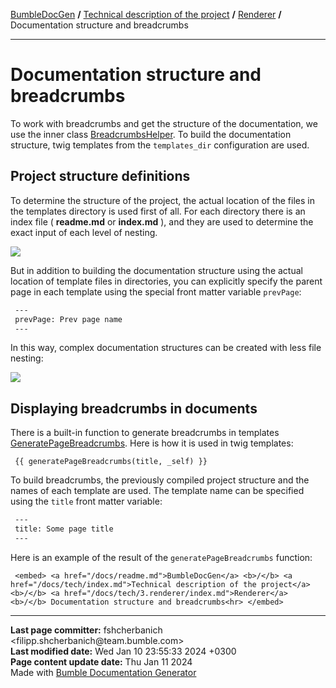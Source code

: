 <embed> <a href="/docs/README.md">BumbleDocGen</a> <b>/</b> <a href="/docs/tech/readme.md">Technical description of the project</a> <b>/</b> <a href="/docs/tech/03_renderer/readme.md">Renderer</a> <b>/</b> Documentation structure and breadcrumbs<hr> </embed>

<embed> <h1>Documentation structure and breadcrumbs</h1> </embed>

To work with breadcrumbs and get the structure of the documentation, we use the inner class <a href="/docs/tech/03_renderer/classes/BreadcrumbsHelper.md">BreadcrumbsHelper</a>.
To build the documentation structure, twig templates from the `templates_dir` configuration are used.

<embed> <h2>Project structure definitions</h2> </embed>

To determine the structure of the project, the actual location of the files in the templates directory is used first of all.
For each directory there is an index file ( <b>readme.md</b> or <b>index.md</b> ), and they are used to determine the exact input of each level of nesting.

<img src="/docs/assets/doc_structure.png?raw=true">

But in addition to building the documentation structure using the actual location of template files in directories,
you can explicitly specify the parent page in each template using the special front matter variable `prevPage`:

```markdown
 ---
 prevPage: Prev page name
 ---
```


In this way, complex documentation structures can be created with less file nesting:

<img src="/docs/assets/doc_structure2.png?raw=true">

<embed> <h2>Displaying breadcrumbs in documents</h2> </embed>

There is a built-in function to generate breadcrumbs in templates <a href="/docs/tech/03_renderer/classes/GeneratePageBreadcrumbs_2.md">GeneratePageBreadcrumbs</a>.
Here is how it is used in twig templates:

```twig
 {{ generatePageBreadcrumbs(title, _self) }}
```


To build breadcrumbs, the previously compiled project structure and the names of each template are used.
The template name can be specified using the `title` front matter variable:

```markdown
 ---
 title: Some page title
 ---
```


Here is an example of the result of the `generatePageBreadcrumbs` function:

```twig
 <embed> <a href="/docs/readme.md">BumbleDocGen</a> <b>/</b> <a href="/docs/tech/index.md">Technical description of the project</a> <b>/</b> <a href="/docs/tech/3.renderer/index.md">Renderer</a> <b>/</b> Documentation structure and breadcrumbs<hr> </embed>
```


<div id='page_committer_info'>
<hr>
<b>Last page committer:</b> fshcherbanich &lt;filipp.shcherbanich@team.bumble.com&gt;<br><b>Last modified date:</b>   Wed Jan 10 23:55:33 2024 +0300<br><b>Page content update date:</b> Thu Jan 11 2024<br>Made with <a href='https://github.com/bumble-tech/bumble-doc-gen/blob/master/docs/README.md'>Bumble Documentation Generator</a></div>